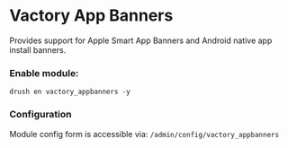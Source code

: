 # Vactory App Banners
Provides support for Apple Smart App Banners and Android native app install banners.

### Enable module:
`drush en vactory_appbanners -y`

### Configuration

Module config form is accessible via:
`/admin/config/vactory_appbanners`
